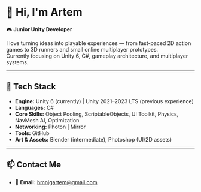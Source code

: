 # 👋 Hi, I'm Artem

🎮 **Junior Unity Developer**

I love turning ideas into playable experiences — from fast-paced 2D action games to 3D runners and small online multiplayer prototypes.  
Currently focusing on Unity 6, C#, gameplay architecture, and multiplayer systems.

---

## 🧠 Tech Stack

- **Engine:** Unity 6 (currently) | Unity 2021–2023 LTS (previous experience)  
- **Languages:** C#
- **Core Skills:** Object Pooling, ScriptableObjects, UI Toolkit, Physics, NavMesh AI, Optimization  
- **Networking:** Photon | Mirror  
- **Tools:** GitHub
- **Art & Assets:** Blender (intermediate), Photoshop (UI/2D assets)

---

## 📫 Contact Me

- 📧 **Email:** hmnjgartem@gmail.com  
